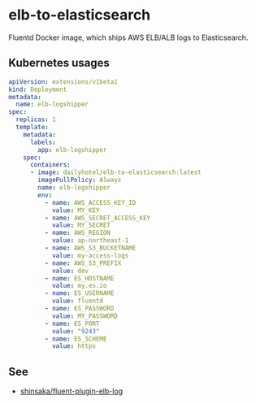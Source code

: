 # elb-to-elasticsearch

Fluentd Docker image, which ships AWS ELB/ALB logs to Elasticsearch.

## Kubernetes usages

``` yaml
apiVersion: extensions/v1beta1
kind: Deployment
metadata:
  name: elb-logshipper
spec:
  replicas: 1
  template:
    metadata:
      labels:
        app: elb-logshipper
    spec:
      containers:
      - image: dailyhotel/elb-to-elasticsearch:latest
        imagePullPolicy: Always
        name: elb-logshipper
        env:
          - name: AWS_ACCESS_KEY_ID
            value: MY_KEY
          - name: AWS_SECRET_ACCESS_KEY
            value: MY_SECRET
          - name: AWS_REGION
            value: ap-northeast-1
          - name: AWS_S3_BUCKETNAME
            value: my-access-logs
          - name: AWS_S3_PREFIX
            value: dev
          - name: ES_HOSTNAME
            value: my.es.io
          - name: ES_USERNAME
            value: fluentd
          - name: ES_PASSWORD
            value: MY_PASSWORD
          - name: ES_PORT
            value: "9243"
          - name: ES_SCHEME
            value: https
```


## See 

- [shinsaka/fluent-plugin-elb-log
](https://github.com/shinsaka/fluent-plugin-elb-log)